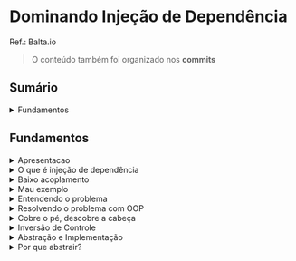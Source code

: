 <h1>Dominando Injeção de Dependência</h1>

Ref.: Balta.io

> O conteúdo também foi organizado nos **commits**

<!--#region Sumário -->

<h2>Sumário</h2>

<!--#region Fundamentos -->

<details><summary>Fundamentos</summary>

<ul>
    <li><a href="#fund-apresentacao">Apresentação</a></li>
    <li><a href="#fund-oquee">O que é injeção de dependência</a></li>
    <li><a href="#fund-baixoacoplamento">Baixo acoplamento</a></li>
    <li><a href="#fund-mauexemplo">Mau exemplo</a></li>
    <li><a href="#fund-entendendo">Entendendo o problema</a></li>
    <li><a href="#fund-resolvendo">Resolvendo o problema com OOP</a></li>
    <li><a href="#fund-descobre">Cobre o pé, descobre a cabeça</a></li>
    <li><a href="#fund-inversao">Inversão de Controle</a></li>
    <li><a href="#fund-abstracao">Abstração e Implementação</a></li>
    <li><a href="#fund-por-que">Por que abstrair?</a></li>
</ul>

</details>

<!--#endregion -->

<!--#endregion -->

<!--#region Fundamentos -->

<h2 id="fund">Fundamentos</h2>

<!--#region Apresentação  -->

<details id="fund-apresentacao"><summary>Apresentacao</summary>

<br/>

Agenda:

- O que é DI (injeção de dependência)?
- O que é IoC (inversão de controle)?
- O que é DIP (princípio da inversão da dependência)?
- Como os itens acima se relacionam
- DI no ASP.NET

Sobre este curso:

- Devs ASP.NET/ .NET
- Buscam aprimorar a teoria
- Querem conhecer mais DI

```c#
var builder = WebApplication.CreateBuilder(args);
var app = builder.Build();

app.MagGet("/", () => "Dependency Injection!");

app.Run();
```

</details>

<!--#endregion -->

<!--#region O que é injeção de dependência  -->

<details id="fund-oquee"><summary>O que é injeção de dependência</summary>

<br/>

> Um termo bem confuso

Dependency Injection

- **Não é um padrão** (Design Pattern)
- Técnica que **implementa o IoC**
  - **IoC - Inversion of Control** (Inversão de Controle)
  - **DIP - Dependency Inversion Principle** (Princípio da Inversão de Dependência)
- Ajuda no baixo acoplamento
- Provê uma melhor divisão de responsabilidades
- O que eu preciso para trabalhar?
  - Quem vai me prover? Não importa.

</details>

<!--#endregion -->

<!--#region Baixo acoplamento -->

<details id="fund-baixoacoplamento"><summary>Baixo acoplamento</summary>

<br/>

- Imagina um sistema **grande**
- Cada pedacinho tem que **focar em uma coisa** (dividir para conquistar)
  - **Não dá** pra abraçar o mundo
- Tem que funcionar de forma **independente**
  - Fácil de **entender**
  - Fácil de dar **manutenção**
  - Se precisar **jogar fora e criar outro** é fácil

</details>

<!--#endregion -->

<!--#region Mau exemplo -->

<details id="fund-mauexemplo"><summary>Mau exemplo</summary>

<br/>

- Vamos tomar como base um pedido
- Recebe os parâmetros
- Processa o pedido

```c#
public class OrderController : Controller
{
  [Route("v1/orders")]
  [HttpPost]
  public async Task<string> Place(
    string customerId,
    string zipCode,
    string promoCode,
    int[] products
  )
  {
    // #1 - Recupera o cliente
    // #2 - Calcula o frete
    // #3 - Calcula o total dos produtos
    // #4 - Aplica o cupom de desconto
    // #5 - Gera o pedido
    // #6 - Calcula o total
    // #7 - Retorna
  }
}
```

```c#
// #1 - Recupera o cliente
Customer customer = null;
using (var conn = new SqlConnection("CONN_STRING"))
{
  customer = conn.Query<Customer>
    ("SELECT * FROM CUSTOMER WHERE ID=" + customerId)
    .FirstOrDefault();
}
```

```c#
// #2 - Calcula o frete
decimal deliveryFee = 0;
var request = new HttpRequestMessage(HttpMethod.Get,"URL/" + zipCode);
request.Headers.Add("Accept","application/json");
request.Headers.Add("User-Agent","HttpClientFactory-Sample");

using(HttpClient client = new HttpClient())
{
  var response = await client.SendAsync(request);
  if (response.IsSucessStatusCode)
  {
    deliveryFee = await response.Content.ReadAsAsync<decimal>();
  }
  else
  {
    // Caso não consiga obter a taxa de entrega o valor padrão é 5
    deliveryFee = 5;
  }
}
```

```c#
// #3 - Calcula o total dos produtos
decimal subTotal = 0;
for (int p = 0; p < products.Length; p++)
{
  var product = new Product();
  using (var conn = new SqlConnection("CONN_STRING"))
  {
    product = conn.Query<Product>
      ("SELECT * FROM PRODUCT WHERE ID=" + products[p])
      .FirstOrDefault();
  }
  subTotal += product.Price;
}
```

```c#
// #4 - Aplica o cupom de desconto
decimal discount = 0;
using (var conn = new SqlConnection("CONN_STRING"))
{
  var promo = conn.Query<PromoCode>
    ("SELECT * FROM PROMO_CODES WHERE CODE=" + promoCode)
    .FirstOrDefault();
  if (promo.ExpireDate > DateTime.Now)
  {
    discount = promo.Value;
  }
}
```

```c#
// #5 - Gera o pedido
var order = new Order();
order.Code = Guid.NewGuid().ToString().ToUpper().Substring(0,8);
order.Date = DateTime.Now;
order.DeliveryFee = deliveryFee;
order.Discount = discount;
order.Products = products;
order.SubTotal = subTotal;
```

```c#
// #6 - Calcula o total
order.Total = subtotal - discount + deliveryFee;
```

```c#
//#7 - Retorna
return $"Pedido {order.Code} gerado com sucesso!";
```

</details>

<!--#endregion -->

<!--#region Entendendo o problema -->

<details id="fund-entendendo"><summary>Entendendo o problema</summary>

<br/>

O problema:

- **Difícil** de ler
- **Difícil** de mudar
- Código **não é reusável**
- **Alto acoplamento**
- **Testes?** Pra quê?

```c#
public class OrderController : Controller
{
  [Route("v1/orders")]
  [HttpPost]
  public async Task<string> Place(
    string customerId,
    string zipCode,
    string promoCode,
    int[] products
  )
  {
    // #1 - Recupera o cliente
    Customer customer = null;
    using (var conn = new SqlConnection("CONN_STRING"))
    {
      customer = conn.Query<Customer>
        ("SELECT * FROM CUSTOMER WHERE ID=" + customerId)
        .FirstOrDefault();
    }

    // #2 - Calcula o frete
    decimal deliveryFee = 0;
    var request = new HttpRequestMessage(HttpMethod.Get,"URL/" + zipCode);
    request.Headers.Add("Accept","application/json");
    request.Headers.Add("User-Agent","HttpClientFactory-Sample");

    using(HttpClient client = new HttpClient())
    {
      var response = await client.SendAsync(request);
      if (response.IsSucessStatusCode)
      {
        deliveryFee = await response.Content.ReadAsAsync<decimal>();
      }
      else
      {
        // Caso não consiga obter a taxa de entrega o valor padrão é 5
        deliveryFee = 5;
      }
    }

    // #3 - Calcula o total dos produtos
    decimal subTotal = 0;
    for (int p = 0; p < products.Length; p++)
    {
      var product = new Product();
      using (var conn = new SqlConnection("CONN_STRING"))
      {
        product = conn.Query<Product>
          ("SELECT * FROM PRODUCT WHERE ID=" + products[p])
          .FirstOrDefault();
      }
      subTotal += product.Price;
    }

    // #4 - Aplica o cupom de desconto
    decimal discount = 0;
    using (var conn = new SqlConnection("CONN_STRING"))
    {
      var promo = conn.Query<PromoCode>
        ("SELECT * FROM PROMO_CODES WHERE CODE=" + promoCode)
        .FirstOrDefault();
      if (promo.ExpireDate > DateTime.Now)
      {
        discount = promo.Value;
      }
    }

    // #5 - Gera o pedido
    var order = new Order();
    order.Code = Guid.NewGuid().ToString().ToUpper().Substring(0,8);
    order.Date = DateTime.Now;
    order.DeliveryFee = deliveryFee;
    order.Discount = discount;
    order.Products = products;
    order.SubTotal = subTotal;

    // #6 - Calcula o total
    order.Total = subtotal - discount + deliveryFee;

    //#7 - Retorna
    return $"Pedido {order.Code} gerado com sucesso!";
  }
}

```

</details>

<!--#endregion -->

<!--#region Resolvendo o problema com OOP -->

<details id="fund-resolvendo"><summary>Resolvendo o problema com OOP</summary>

<br/>

Orientação a Objetos:

- **Abstração**, **encapsulamento**
  - **Simples** e direto
- Pedaços **pequenos**
- **Reusáveis**
- **Testáveis**
- **Legíveis**
- **Fácil** manutenção

Encapsular o código:

```c#
// #2 Calcular o frete

public class DeliveryService 
{
  public decimal GetDeliveryFee(string zipCode)
  {
    var request = new HttpRequestMessage(HttpMethod.Get, "URL/" + zipCode);
    request.Headers.Add("Accept","application/json");
    request.Headers.Add("User-Agent","HttpClientFactory-Sample");

    using (HttpClient client = new HttpClient())
    {
      var response = await client.SendAsync(request);
      if (response.IsSuccessStatusCode)
      {
        deliveryFee = await response.Content.ReadAsAsync<decimal>();
      }
      else
      {
        deliveryFee = 5;
      }
    }
  }
}
```

```c#
public class OrderController : Controller
{
  [Route("v1/orders")]
  [HttpPost]
  public async Task<string> Place(
    string customerId,
    string zipCode,
    string promoCode,
    int[] products
  )
  {
    ...
    var deliveryService = new DeliveryService();
    decimal deliveryFee = deliveryService.GetDeliveryFee(zipCode);
    ...
  }
}
```

</details>

<!--#endregion -->

<!--#region Cobre o pé, descobre a cabeça -->

<details id="fund-descobre"><summary>Cobre o pé, descobre a cabeça</summary>

<br/>

- Está **bem melhor**, mas...
- A **dependência** ainda existe
  - Só mudou de lugar
- Depende de **implementação**
  - Depender da **abstração**

</details>

<!--#endregion -->

<!--#region Inversão de Controle -->

<details id="fund-inversao"><summary>Inversão de Controle</summary>

<br/>

Inversion of Control

- **Inversão de Controle**
- **Externaliza** as responsabilidades
  - **Delega**
- **Cria uma dependência** externa
  - O controller não é mais **responsável** pelo cálculo do frete, agora ele **depende de um serviço**

```c#
public class OrderController : Controller
{
  private readonly DeliveryService _deliveryService;

  OrderController(DeliveryService deliveryService)
  {
    _deliveryService = deliveryService;
  }

  [Route("v1/orders")]
  [HttpPost]
  public async Task<string> Place (
    string customerId,
    string zipCode,
    string promoCode,
    int[] products
  )
  {
    ...
    decimal deliveryFee = _deliveryService.GetDeliveryFee(zipCode);
    ...
  }
}
```

```c#
[TestMethod]
public void ShouldPlaceAnOrder()
{
  var service = new DeliveryService();
  var controller = new OrderController(service);
  ...
}
```

</details>

<!--#endregion -->

<!--#region Abstração e Implementação -->

<details id="fund-abstracao"><summary>Abstração e Implementação</summary>

<br/>

Cobre o pé... descobre a cabeça

- Implementação
  - **Concreto**
  - **Materialização**
  - É o **"Como"**
- Abstração
  - **Contrato**
  - Só as **definições**
  - É o *"O que"**

</details>

<!--#endregion -->

<!--#region Por que abstrair? -->

<details id="fund-por-que"><summary>Por que abstrair?</summary>

<br/>

- **Facilita** as mudanças
  - Imagina um cenário crítico como a troca de um banco de dados
- **Testes de Unidade**
  - Não podem depender de banco, rede ou qualquer outra coisa externa
- Se você depende da abstração, **a implementação não importa**

</details>

<!--#endregion -->

<!--#endregion -->
